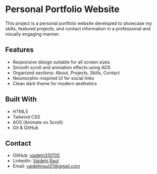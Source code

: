 # Personal Portfolio Website

This project is a personal portfolio website developed to showcase my skills, featured projects, and contact information in a professional and visually engaging manner.

## Features

- Responsive design suitable for all screen sizes
- Smooth scroll and animation effects using AOS
- Organized sections: About, Projects, Skills, Contact
- Neumorphic-inspired UI for social links
- Clean dark theme for modern aesthetics

## Built With

- HTML5
- Tailwind CSS
- AOS (Animate on Scroll)
- Git & GitHub

## Contact

- GitHub: [vaidehi310705](https://github.com/vaidehi310705)
- LinkedIn: [Vaidehi Raut](https://www.linkedin.com/in/vaidehi-raut-9563052b9/)
- Email: [vaidehiraut21@gmail.com](mailto:vaidehiraut21@gmail.com)
